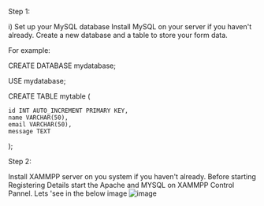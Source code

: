 Step 1:

i) Set up your MySQL database
Install MySQL on your server if you haven't already.
Create a new database and a table to store your form data.

For example: 

CREATE DATABASE mydatabase;

USE mydatabase;

CREATE TABLE mytable (

    id INT AUTO_INCREMENT PRIMARY KEY,
    name VARCHAR(50),
    email VARCHAR(50),
    message TEXT
);

Step 2:

Install XAMMPP server on you system if you haven't already.
Before starting Registering Details start the Apache and MYSQL on XAMMPP Control Pannel.
Lets 'see in the below image
![image](https://github.com/rupasrigithub/Connecting-HTML-Form-With-MYSQL-Database-Using-PHP/assets/140321029/9338ed8c-dfe9-40de-aee0-6dd02bf5320c)



